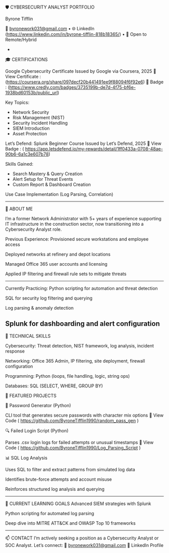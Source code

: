 🛡️ CYBERSECURITY ANALYST PORTFOLIO

Byrone Tifflin

📧 byronework031@gmail.com • 🌐 LinkedIn (https://www.linkedin.com/in/byrone-tifflin-818b18365/) • 📍 Open to Remote/Hybrid

-
🎓 CERTIFICATIONS

Google Cybersecurity Certificate
Issued by Google via Coursera, 2025
🔗 View Certificate : (https://coursera.org/share/097decf20b441491ee9f88094f6f92e6)
🔗 Badge : (https://www.credly.com/badges/3735199b-de7d-4f75-bf6e-1938bd60153b/public_url)

Key Topics:

- Network Security
- Risk Management (NIST)
- Security Incident Handling
- SIEM Introduction
- Asset Protection

Let’s Defend: Splunk Beginner Course
Issued by Let’s Defend, 2025
🔗 View Badge : ( https://app.letsdefend.io/my-rewards/detail/1ff0433a-0708-48ae-90b6-6a1c3e607b78)

Skills Gained:

- Search Mastery & Query Creation
- Alert Setup for Threat Events
- Custom Report & Dashboard Creation

Use Case Implementation (Log Parsing, Correlation)

------

🧠 ABOUT ME

I’m a former Network Administrator with 5+ years of experience supporting IT infrastructure in the construction sector, now transitioning into a Cybersecurity Analyst role.

Previous Experience:
Provisioned secure workstations and employee access

Deployed networks at refinery and depot locations

Managed Office 365 user accounts and licensing

Applied IP filtering and firewall rule sets to mitigate threats

------

Currently Practicing:
Python scripting for automation and threat detection

SQL for security log filtering and querying

Log parsing & anomaly detection

Splunk for dashboarding and alert configuration
------

🔧 TECHNICAL SKILLS

Cybersecurity: Threat detection, NIST framework, log analysis, incident response

Networking: Office 365 Admin, IP filtering, site deployment, firewall configuration

Programming: Python (loops, file handling, logic, string ops)

Databases: SQL (SELECT, WHERE, GROUP BY)

📁 FEATURED PROJECTS

🔐 Password Generator (Python)

CLI tool that generates secure passwords with character mix options
🔗 View Code ( https://github.com/ByroneTifflin1990/random_pass_gen )

🔍 Failed Login Script (Python)

Parses .csv login logs for failed attempts or unusual timestamps
🔗 View Code ( https://github.com/ByroneTifflin1990/Log_Parsing_Script )

📊 SQL Log Analysis

Uses SQL to filter and extract patterns from simulated log data

Identifies brute-force attempts and account misuse

Reinforces structured log analysis and querying

------

🌱 CURRENT LEARNING GOALS
Advanced SIEM strategies with Splunk

Python scripting for automated log parsing

Deep dive into MITRE ATT&CK and OWASP Top 10 frameworks

------

📫 CONTACT
I’m actively seeking a position as a Cybersecurity Analyst or SOC Analyst.
Let’s connect:
📧 byronework031@gmail.com
🔗 LinkedIn Profile

